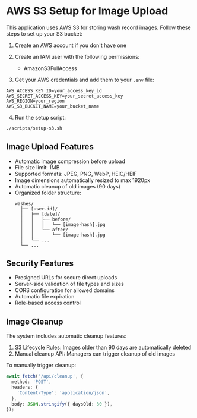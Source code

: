# AWS S3 Setup for Image Upload

This application uses AWS S3 for storing wash record images. Follow these steps to set up your S3 bucket:

1. Create an AWS account if you don't have one
2. Create an IAM user with the following permissions:
   - AmazonS3FullAccess
   
3. Get your AWS credentials and add them to your `.env` file:
```env
AWS_ACCESS_KEY_ID=your_access_key_id
AWS_SECRET_ACCESS_KEY=your_secret_access_key
AWS_REGION=your_region
AWS_S3_BUCKET_NAME=your_bucket_name
```

4. Run the setup script:
```bash
./scripts/setup-s3.sh
```

## Image Upload Features

- Automatic image compression before upload
- File size limit: 1MB
- Supported formats: JPEG, PNG, WebP, HEIC/HEIF
- Image dimensions automatically resized to max 1920px
- Automatic cleanup of old images (90 days)
- Organized folder structure:
  ```
  washes/
    ├── [user-id]/
    │   ├── [date]/
    │   │   ├── before/
    │   │   │   └── [image-hash].jpg
    │   │   └── after/
    │   │       └── [image-hash].jpg
    │   └── ...
    └── ...
  ```

## Security Features

- Presigned URLs for secure direct uploads
- Server-side validation of file types and sizes
- CORS configuration for allowed domains
- Automatic file expiration
- Role-based access control

## Image Cleanup

The system includes automatic cleanup features:
1. S3 Lifecycle Rules: Images older than 90 days are automatically deleted
2. Manual cleanup API: Managers can trigger cleanup of old images

To manually trigger cleanup:
```typescript
await fetch('/api/cleanup', {
  method: 'POST',
  headers: {
    'Content-Type': 'application/json',
  },
  body: JSON.stringify({ daysOld: 30 }),
});
```
